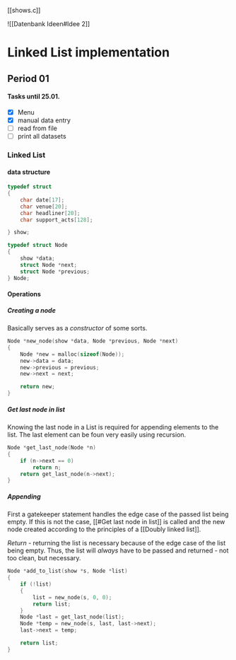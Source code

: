 [[shows.c]]

![[Datenbank Ideen#Idee 2]]

# Linked List implementation

## Period 01
#### Tasks until 25.01.
- [x] Menu
- [x] manual data entry
- [ ] read from file
- [ ] print all datasets
### Linked List
#### data structure
```c
typedef struct
{
    char date[17];
    char venue[20];
    char headliner[20];
    char support_acts[128];

} show;

typedef struct Node
{
    show *data;
    struct Node *next;
    struct Node *previous;
} Node;
```
#### Operations
##### Creating a node
Basically serves as a _constructor_ of some sorts.
```c
Node *new_node(show *data, Node *previous, Node *next)
{
    Node *new = malloc(sizeof(Node));
    new->data = data;
    new->previous = previous;
    new->next = next;

    return new;
}
```

##### Get last node in list
Knowing the last node in a List is required for appending elements to the list. The last element can be foun very easily using recursion.
```c
Node *get_last_node(Node *n)
{
    if (n->next == 0)
        return n;
    return get_last_node(n->next);
}
```

##### Appending
First a gatekeeper statement handles the edge case of the passed list being empty. If this is not the case, [[#Get last node in list]] is called and the new node created according to the principles of a [[Doubly linked list]]. 

_Return_ - returning the list is necessary because of the edge case of the list being empty. Thus, the list will _always_ have to be passed and returned - not too clean, but necessary.
```c
Node *add_to_list(show *s, Node *list)
{
    if (!list)
    {
        list = new_node(s, 0, 0);
        return list;
    }
    Node *last = get_last_node(list);
    Node *temp = new_node(s, last, last->next);
    last->next = temp;

    return list;
}
```






